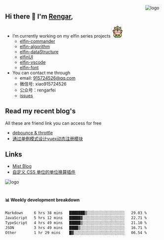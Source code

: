 <img src="https://github-readme-stats.vercel.app/api?username=XyyF&show_icons=true" alt="logo" height="160" align="right" style="margin: 5px; margin-bottom: 20px;" />

## Hi there 👋 I'm [Rengar](https://github.com/XyyF),

- I’m currently working on my elfin series projects <img src="./images/elfin.png" width = "38" height = "38" alt="elfin" />
    - [elfin-commander](https://github.com/XyyF/elfin-commander)
    - [elfin-algorithm](https://github.com/XyyF/elfin-algorithm)
    - [elfin-dataStructure](https://github.com/XyyF/elfin-dataStructure)
    - [elfinUI](https://github.com/XyyF/elfinUI)
    - [elfin-vscode](https://github.com/XyyF/elfin-vscode)
    - [elfin-font](https://github.com/XyyF/elfin-font)
- You can contact me through
    - email: 915724526@qq.com
    - 微信号: xiao915724526
    - 公众号：rengarfei
    - [issues](https://github.com/XyyF/XyyF/issues)

## Read my recent blog's
All these are friend link you can access for free

- [debounce & throttle](https://juejin.im/post/6864733967833120781)
- [通过单例模式设计vuex动态注册模块](https://juejin.im/post/6855129005851738120)

## Links
- [Mist Blog](https://blog.csdn.net/HaoDaWang)
- [自定义 CSS 单位的单位换算插件](https://github.com/youncccat/postcss-relaxed-unit)

<img src="https://github-profile-trophy.vercel.app/?username=XyyF&theme=flat&column=7" alt="logo" height="160" align="center" style="margin: auto; margin-bottom: 20px;" />

#### :bar_chart: Weekly development breakdown	

<!--START_SECTION:waka-->
```text
Markdown     6 hrs 38 mins   ███████▒░░░░░░░░░░░░░░░░░   29.03 % 
JavaScript   5 hrs 12 mins   █████▓░░░░░░░░░░░░░░░░░░░   22.71 % 
TypeScript   4 hrs 49 mins   █████▒░░░░░░░░░░░░░░░░░░░   21.10 % 
JSON         3 hrs 49 mins   ████▒░░░░░░░░░░░░░░░░░░░░   16.71 % 
Other        1 hr 29 mins    █▓░░░░░░░░░░░░░░░░░░░░░░░   06.54 % 
```
<!--END_SECTION:waka-->
